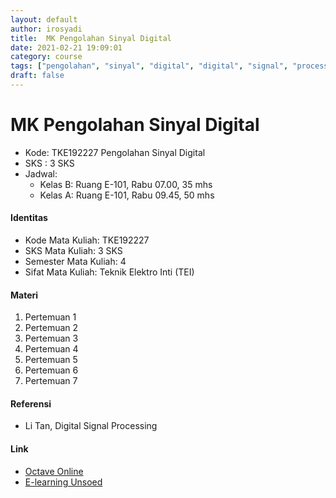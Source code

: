 ```yaml
---
layout: default
author: irosyadi
title:  MK Pengolahan Sinyal Digital
date: 2021-02-21 19:09:01
category: course
tags: ["pengolahan", "sinyal", "digital", "digital", "signal", "processing", "kuliah"]
draft: false
---
```


# MK Pengolahan Sinyal Digital

- Kode: TKE192227 Pengolahan Sinyal Digital
- SKS : 3 SKS
- Jadwal:
    - Kelas B: Ruang E-101, Rabu 07.00, 35 mhs
    - Kelas A: Ruang E-101, Rabu 09.45, 50 mhs

#### Identitas

- Kode Mata Kuliah: TKE192227
- SKS Mata Kuliah: 3 SKS
- Semester Mata Kuliah: 4
- Sifat Mata Kuliah: Teknik Elektro Inti (TEI)

#### Materi

1. Pertemuan 1
2. Pertemuan 2
3. Pertemuan 3
4. Pertemuan 4
5. Pertemuan 5
6. Pertemuan 6
7. Pertemuan 7

#### Referensi

- Li Tan, Digital Signal Processing

#### Link

- [Octave Online](https://octave-online.net/)
- [E-learning Unsoed](https://e-learning.unsoed.ac.id/course/view.php?id=626)